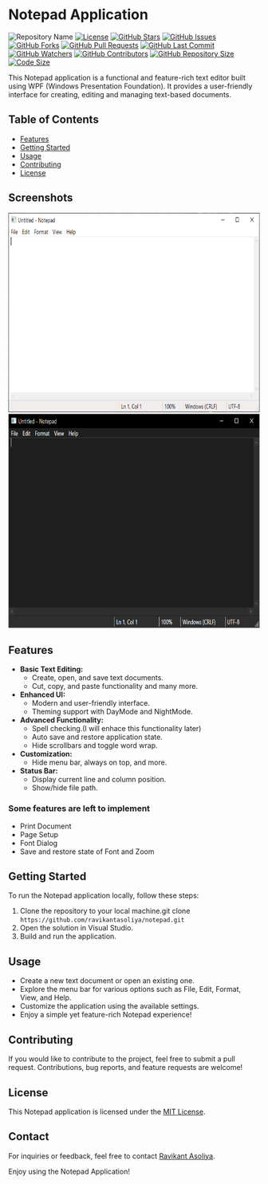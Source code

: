 # Notepad Application

![Repository Name](https://img.shields.io/badge/Repository-Notepad-blue)
[![License](https://img.shields.io/badge/License-MIT-blue.svg)](LICENSE)
[![GitHub Stars](https://img.shields.io/github/stars/RavikantAsoliya/Notepad)](https://github.com/RavikantAsoliya/Notepad/stargazers)
[![GitHub Issues](https://img.shields.io/github/issues/RavikantAsoliya/Notepad)](https://github.com/RavikantAsoliya/Notepad/issues)
[![GitHub Forks](https://img.shields.io/github/forks/RavikantAsoliya/Notepad)](https://github.com/RavikantAsoliya/Notepad/network/members)
[![GitHub Pull Requests](https://img.shields.io/github/issues-pr/RavikantAsoliya/Notepad)](https://github.com/RavikantAsoliya/Notepad/pulls)
[![GitHub Last Commit](https://img.shields.io/github/last-commit/RavikantAsoliya/Notepad)](https://github.com/RavikantAsoliya/Notepad/commits/main)
[![GitHub Watchers](https://img.shields.io/github/watchers/RavikantAsoliya/Notepad)](https://github.com/RavikantAsoliya/Notepad/watchers)
[![GitHub Contributors](https://img.shields.io/github/contributors/RavikantAsoliya/Notepad)](https://github.com/RavikantAsoliya/Notepad/graphs/contributors)
[![GitHub Repository Size](https://img.shields.io/github/repo-size/RavikantAsoliya/Notepad)](https://github.com/RavikantAsoliya/Notepad)
[![Code Size](https://img.shields.io/github/languages/code-size/RavikantAsoliya/Notepad)](https://github.com/RavikantAsoliya/Notepad)

This Notepad application is a functional and feature-rich text editor built using WPF (Windows Presentation Foundation). It provides a user-friendly interface for creating, editing and managing text-based documents.

## Table of Contents

- [Features](#features)
- [Getting Started](#getting-started)
- [Usage](#usage)
- [Contributing](#contributing)
- [License](#license)

## Screenshots

<img src="https://raw.githubusercontent.com/RavikantAsoliya/Notepad/main/Screenshots/Notepad%20-%20Day%20Mode.png" alt="Notepad - Day Mode" height=400>
<img src="https://raw.githubusercontent.com/RavikantAsoliya/Notepad/main/Screenshots/Notepad%20-%20Night%20Mode.png" alt="Notepad - Dark Mode" height=430>

## Features

- **Basic Text Editing:**
  - Create, open, and save text documents.
  - Cut, copy, and paste functionality and many more.
- **Enhanced UI:**
  - Modern and user-friendly interface.
  - Theming support with DayMode and NightMode.
- **Advanced Functionality:**
  - Spell checking.(I will enhace this functionality later)
  - Auto save and restore application state.
  - Hide scrollbars and toggle word wrap.
- **Customization:**
  - Hide menu bar, always on top, and more.
- **Status Bar:**
  - Display current line and column position.
  - Show/hide file path.

### Some features are left to implement
- Print Document
- Page Setup
- Font Dialog
- Save and restore state of Font and Zoom

## Getting Started

To run the Notepad application locally, follow these steps:

1. Clone the repository to your local machine.git clone ```https://github.com/ravikantasoliya/notepad.git```
2. Open the solution in Visual Studio.
3. Build and run the application.

## Usage

- Create a new text document or open an existing one.
- Explore the menu bar for various options such as File, Edit, Format, View, and Help.
- Customize the application using the available settings.
- Enjoy a simple yet feature-rich Notepad experience!

## Contributing

If you would like to contribute to the project, feel free to submit a pull request. Contributions, bug reports, and feature requests are welcome!

## License

This Notepad application is licensed under the [MIT License](LICENSE).

## Contact

For inquiries or feedback, feel free to contact [Ravikant Asoliya](mailto:ravikant.asoliya@gmail.com).

Enjoy using the Notepad Application!
